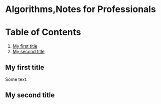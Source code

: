 # Algorithms,Notes for Professionals

# Table of Contents

1. [My first title](#my-first-title)
2. [My second title](#my-second-title)
## My first title
Some text.
## My second title















